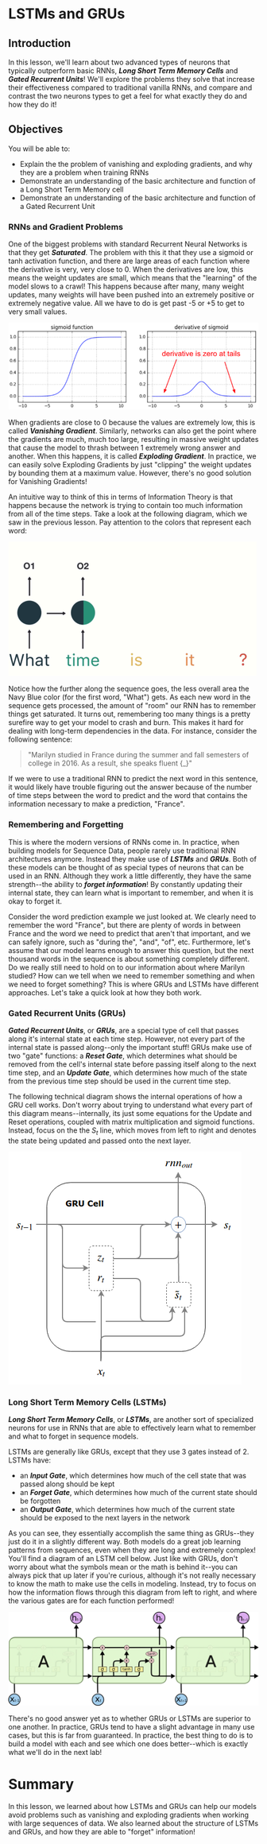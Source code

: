 
# LSTMs and GRUs

## Introduction

In this lesson, we'll learn about two advanced types of neurons that typically outperform basic RNNs, **_Long Short Term Memory Cells_** and **_Gated Recurrent Units_**! We'll explore the problems they solve that increase their effectiveness compared to traditional vanilla RNNs, and compare and contrast the two neurons types to get a feel for what exactly they do and how they do it!

## Objectives

You will be able to:

* Explain the the problem of vanishing and exploding gradients, and why they are a problem when training RNNs
* Demonstrate an understanding of the basic architecture and function of a Long Short Term Memory cell
* Demonstrate an understanding of the basic architecture and function of a Gated Recurrent Unit

### RNNs and Gradient Problems

One of the biggest problems with standard Recurrent Neural Networks is that they get **_Saturated_**. The problem with this it that they use a sigmoid or tanh activation function, and there are large areas of each function where the derivative is very, very close to 0. When the derivatives are low, this means the weight updates are small, which means that the "learning" of the model slows to a crawl! This happens because after many, many weight updates, many weights will have been pushed into an extremely positive or extremely negative value. All we have to do is get past -5 or +5 to get to very small values. 

<img src='vanishing_gradient.png'>

When gradients are close to 0 because the values are extremely low, this is called **_Vanishing Gradient_**. Similarly, networks can also get the point where the gradients are much, much too large, resulting in massive weight updates that cause the model to thrash between 1 extremely wrong answer and another. When this happens, it is called **_Exploding Gradient_**. In practice, we can easily solve Exploding Gradients by just "clipping" the weight updates by bounding them at a maximum value. However, there's no good solution for Vanishing Gradients!

An intuitive way to think of this in terms of Information Theory is that happens because the network is trying to contain too much information from all of the time steps. Take a look at the following diagram, which we saw in the previous lesson. Pay attention to the colors that represent each word:

<img src='unrolled.gif'>

Notice how the further along the sequence goes, the less overall area the Navy Blue color (for the first word, "What") gets. As each new word in the sequence gets processed, the amount of "room" our RNN has to remember things get saturated. It turns out, remembering too many things is a pretty surefire way to get your model to crash and burn. This makes it hard for dealing with long-term dependencies in the data. For instance, consider the following sentence:

> "Marilyn studied in France during the summer and fall semesters of college in 2016. As a result, she speaks fluent {_}"

If we were to use a traditional RNN to predict the next word in this sentence, it would likely have trouble figuring out the answer because of the number of time steps between the word to predict and the word that contains the information necessary to make a prediction, "France". 


### Remembering and Forgetting

This is where the modern versions of RNNs come in. In practice, when building models for Sequence Data, people rarely use traditional RNN architectures anymore. Instead they make use of **_LSTMs_** and **_GRUs_**. Both of these models can be thought of as special types of neurons that can be used in an RNN. Although they work a little differently, they have the same strength--the ability to **_forget information_**!  By constantly updating their internal state, they can learn what is important to remember, and when it is okay to forget it. 

Consider the word prediction example we just looked at. We clearly need to remember the word "France", but there are plenty of words in between France and the word we need to predict that aren't that important, and we can safely ignore, such as "during the", "and", "of", etc. Furthermore, let's assume that our model learns enough to answer this question, but the next thousand words in the sequence is about something completely different. Do we really still need to hold on to our information about where Marilyn studied? How can we tell when we need to remember something and when we need to forget something? This is where GRUs and LSTMs have different approaches. Let's take a quick look at how they both work. 


### Gated Recurrent Units (GRUs)

**_Gated Recurrent Units_**, or **_GRUs_**, are a special type of cell that passes along it's internal state at each time step. However, not every part of the internal state is passed along--only the important stuff! GRUs make use of two "gate" functions: a **_Reset Gate_**, which determines what should be removed from the cell's internal state before passing itself along to the next time step, and an **_Update Gate_**, which determines how much of the state from the previous time step should be used in the current time step. 

The following technical diagram shows the internal operations of how a GRU cell works. Don't worry about trying to understand what every part of this diagram means--internally, its just some equations for the Update and Reset operations, coupled with matrix multiplication and sigmoid functions. Instead, focus on the the $S_t$ line, which moves from left to right and denotes the state being updated and passed onto the next layer. 

<img src='gru.png'>

### Long Short Term Memory Cells (LSTMs)

**_Long Short Term Memory Cells_**, or **_LSTMs_**, are another sort of specialized neurons for use in RNNs that are able to effectively learn what to remember and what to forget in sequence models. 

LSTMs are generally like GRUs, except that they use 3 gates instead of 2. LSTMs have: 

* an **_Input Gate_**, which determines how much of the cell state that was passed along should be kept
* an **_Forget Gate_**, which determines how much of the current state should be forgotten
* an **_Output Gate_**, which determines how much of the current state should be exposed to the next layers in the network

As you can see, they essentially accomplish the same thing as GRUs--they just do it in a slightly different way. Both models do a great job learning patterns from sequences, even when they are long and extremely complex! You'll find a diagram of an LSTM cell below. Just like with GRUs, don't worry about what the symbols mean or the math is behind it--you can always pick that up later if you're curious, although it's not really necessary to know the math to make use the cells in modeling. Instead, try to focus on how the information flows through this diagram from left to right, and where the various gates are for each function performed!

<img src='LSTM3-chain.png'>

There's no good answer yet as to whether GRUs or LSTMs are superior to one another. In practice, GRUs tend to have a slight advantage in many use cases, but this is far from guaranteed. In practice, the best thing to do is to build a model with each and see which one does better--which is exactly what we'll do in the next lab!

# Summary

In this lesson, we learned about how LSTMs and GRUs can help our models avoid problems such as vanishing and exploding gradients when working with large sequences of data. We also learned about the structure of LSTMs and GRUs, and how they are able to "forget" information!
